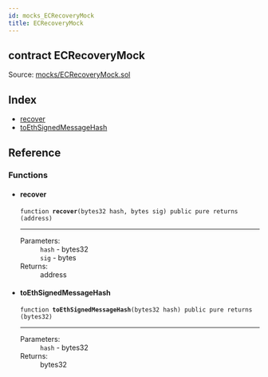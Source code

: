 ```yaml
---
id: mocks_ECRecoveryMock
title: ECRecoveryMock
---
```


<div class="contract-doc"><div class="contract"><h2 class="contract-header"><span class="contract-kind">contract</span> ECRecoveryMock</h2><div class="source">Source: <a href="https://github.com/OpenZeppelin/zeppelin-solidity/blob/v1.10.0/contracts/mocks/ECRecoveryMock.sol" target="_blank">mocks/ECRecoveryMock.sol</a></div></div><div class="index"><h2>Index</h2><ul><li><a href="mocks_ECRecoveryMock.html#recover">recover</a></li><li><a href="mocks_ECRecoveryMock.html#toEthSignedMessageHash">toEthSignedMessageHash</a></li></ul></div><div class="reference"><h2>Reference</h2><div class="functions"><h3>Functions</h3><ul><li><div class="item function"><span id="recover" class="anchor-marker"></span><h4 class="name">recover</h4><div class="body"><code class="signature">function <strong>recover</strong><span>(bytes32 hash, bytes sig) </span><span>public </span><span>pure </span><span>returns  (address) </span></code><hr/><dl><dt><span class="label-parameters">Parameters:</span></dt><dd><div><code>hash</code> - bytes32</div><div><code>sig</code> - bytes</div></dd><dt><span class="label-return">Returns:</span></dt><dd>address</dd></dl></div></div></li><li><div class="item function"><span id="toEthSignedMessageHash" class="anchor-marker"></span><h4 class="name">toEthSignedMessageHash</h4><div class="body"><code class="signature">function <strong>toEthSignedMessageHash</strong><span>(bytes32 hash) </span><span>public </span><span>pure </span><span>returns  (bytes32) </span></code><hr/><dl><dt><span class="label-parameters">Parameters:</span></dt><dd><div><code>hash</code> - bytes32</div></dd><dt><span class="label-return">Returns:</span></dt><dd>bytes32</dd></dl></div></div></li></ul></div></div></div>
